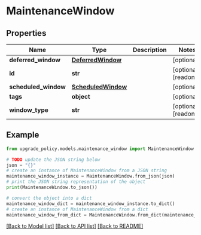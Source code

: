 # MaintenanceWindow


## Properties

Name | Type | Description | Notes
------------ | ------------- | ------------- | -------------
**deferred_window** | [**DeferredWindow**](DeferredWindow.md) |  | [optional] 
**id** | **str** |  | [optional] [readonly] 
**scheduled_window** | [**ScheduledWindow**](ScheduledWindow.md) |  | [optional] 
**tags** | **object** |  | [optional] 
**window_type** | **str** |  | [optional] [readonly] 

## Example

```python
from upgrade_policy.models.maintenance_window import MaintenanceWindow

# TODO update the JSON string below
json = "{}"
# create an instance of MaintenanceWindow from a JSON string
maintenance_window_instance = MaintenanceWindow.from_json(json)
# print the JSON string representation of the object
print(MaintenanceWindow.to_json())

# convert the object into a dict
maintenance_window_dict = maintenance_window_instance.to_dict()
# create an instance of MaintenanceWindow from a dict
maintenance_window_from_dict = MaintenanceWindow.from_dict(maintenance_window_dict)
```
[[Back to Model list]](../README.md#documentation-for-models) [[Back to API list]](../README.md#documentation-for-api-endpoints) [[Back to README]](../README.md)


